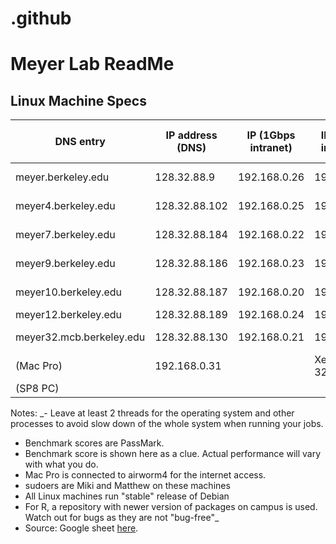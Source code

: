 # .github
# Meyer Lab ReadMe
## Linux Machine Specs

| DNS entry | IP address (DNS) | IP (1Gbps intranet) | IP (20gbps infiniband) | CPU | CPU Freq (GHz) | # of CPU | # of Threads | Total RAM (GB) | RAID (total size) | Benchmark score per thread |
| --- | --- | --- | --- | --- | --- | --- | --- | --- | --- | --- |
| meyer.berkeley.edu | 128.32.88.9 | 192.168.0.26 | 192.168.1.26 | Xeon E5-2670| 2.6 | 2 | 32 | 128 | 1466 |
| meyer4.berkeley.edu|	128.32.88.102	| 192.168.0.25	| 192.168.1.25	| Xeon E5-2670	| 2.6 | 2	| 32	| 118	| /what1 (39TB)	| 1466 |
| meyer7.berkeley.edu	| 128.32.88.184	| 192.168.0.22	| 192.168.1.22	| Xeon E5-2620 v4	| 2.1	| 1	| 16	| 256	| |	1582 |
| meyer9.berkeley.edu	| 128.32.88.186	| 192.168.0.23	| 192.168.1.23	| Xeon E5-2670	| 2.6	| 2	| 32	| 56 |	/what4 (26TB) |	1466 |
| meyer10.berkeley.edu	| 128.32.88.187	| 192.168.0.20	| 192.168.1.20	| Ryzen 7 1800X	| 3.2	| 1	| 16	| 64	| /what3 (102TB) |	2178 |
| meyer12.berkeley.edu	| 128.32.88.189 |	192.168.0.24	| 192.168.1.24	| EPYC 7401P	| 2	| 1	| 48	| 128		| 1830 |
| meyer32.mcb.berkeley.edu	| 128.32.88.130	| 192.168.0.21 |	192.168.1.21	| Xeon E5-2670	| 2.6	| 2	| 32	| 64	| /what2 (95TB) |	1466 |
| (Mac Pro) |		192.168.0.31	|	| Xeon W-3245 |	| 3.2 |	1 |	32 |	192 |	|	| 2531 |
| (SP8 PC) |	|	|	| 192.168.1.12 |		|	|	|	|	|	|


Notes:
_- Leave at least 2 threads for the operating system and other processes to avoid slow down of the whole system when running your jobs.
- Benchmark scores are PassMark.  
- Benchmark score is shown here as a clue.  Actual performance will vary with what you do.
- Mac Pro is connected to airworm4 for the internet access.  
- sudoers are Miki and Matthew on these machines
- All Linux machines run "stable" release of Debian
- For R, a repository with newer version of packages on campus is used.  Watch out for bugs as they are not "bug-free"_
- Source: Google sheet [here]([url](https://docs.google.com/spreadsheets/d/1fpQsdqZNJdOhjlHE9Ld4hPGy5QZ_tywZROQtIjrfATE/edit#gid=0)).

## 
